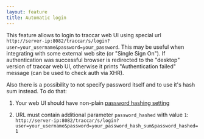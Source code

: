 ```yaml
---
layout: feature
title: Automatic login
---
```


This feature allows to login to traccar web UI using special url `http://server-ip:8082/traccar/s/login?user=your_username&password=your_password`. This may be useful when integrating with some external web site (or "Single Sign On"). If authentication was successful browser is redirected to the "desktop" version of traccar web UI, otherwise it prints "Authentication failed" message (can be used to check auth via XHR).

Also there is a possibility to not specify password itself and to use it's hash sum instead. To do that:

1) Your web UI should have non-plain [password hashing setting](password-hashing.html)

2) URL must contain additional parameter `password_hashed` with value `1`: `http://server-ip:8082/traccar/s/login?user=your_username&password=your_password_hash_sum&password_hashed=1`